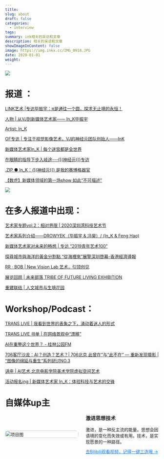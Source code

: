 ```yaml
---
title:
slug: about
draft: false
categories:
  - interview
tags:
summary: ink相关的采访和文章
description: 相关的采访和文章
showImageInContent: false
image: https://img.inkx.cc/IMG_0918.JPG
date: 2020-01-01
weight:
---
```

![](https://img.inkx.cc/IMG_0918.JPG)

# 报道 ：
[LINK艺术 |专访毕振宇：π是通往一个圆，探求无止境的永恒！](https://mp.weixin.qq.com/s/lfPc_uYL8p5eaqF47tpfwg)

[人物 | 从VJ到新媒体艺术家—— In_K毕振宇](https://mp.weixin.qq.com/s/xYmF9yQfDMFVIsxXJb9lUg)

[Artist: In_K ](https://mp.weixin.qq.com/s/fnFU3ZnridvBu3FPluO8LA)

[OF专访 | 专注于视觉影像艺术，VJ的神经元团队创始人——InK ](https://mp.weixin.qq.com/s/8gvfY_o_I58RNWRGinykxQ)

[新媒体艺术家In_K | 每个迷宫都是全世界](https://mp.weixin.qq.com/s/XReNNB8xKlnKWW662HDfrQ)

[在眼睛的指导下步入岐途---{[(神经元)]}专访](https://mp.weixin.qq.com/s/aKD7xqA7zTUVqUnPg5fnQQ)

[.ZIP ● In_K：{[(神经元)]} 是我的赛博格器官](https://mp.weixin.qq.com/s/sxD_4Qom3pGI8H6RvEqHfw)

[【数虎】新媒体领域的第一场show 如此“不可描述”](https://mp.weixin.qq.com/s/Y5dxE1JGUGCX6SjnRSQF-g)

![](https://img.inkx.cc/%E5%90%AF%E7%9A%93%E8%AE%BA%E5%9D%9B2025.JPG)
# 在多人报道中出现：

[艺术家专题vol.2：相对界限 | 2020深圳湾科技艺术节 ](https://mp.weixin.qq.com/s/Gd2wU3WClSvFl9dVV2Wgdw)

[艺术家系列介绍——DROWYEK（毕振宇 & 冯昊）/ (In_K & Feng Hao)](https://mp.weixin.qq.com/s/4gfbc7S66uFHcx2EuHqlsQ)

[新媒体艺术家对未来的畅想 | 专访 “2019青年艺术100” ](https://mp.weixin.qq.com/s/koS3P82DJJ2FDDj7Z2zlJQ)

[探尋城市與海洋的黃金分割點 “從海裡來”展覽深圳啓幕-香港經濟導報 ](http://www.jdonline.com.hk/index.php?m=wap&c=index&a=show&catid=23&id=55937)

[RR · BOB | New Vision Lab 艺术，引领创见 ](https://mp.weixin.qq.com/s/hzKacofGhqCa08UqsQdnnw)

[展览回顾 | 未来部落 TRIBE OF FUTURE LIVING EXHIBITION ](https://mp.weixin.qq.com/s/LlJWR40s8i6suOm4C9wcGQ)

[重建联结 | 人文城市与生境花园 ](https://mp.weixin.qq.com/s/2UWZX9EgiBQp-1hqmSa1yA)

# Workshop/Podcast：

[TRANS LIVE | 我看到世界的表象之下，涌动着迷人的形式 ](https://mp.weixin.qq.com/s/fJf96_SFoB7LbFm71WCD3g)

[TRANS LIVE 书单 | 在网络景观中“漂移”](https://mp.weixin.qq.com/s/B3TlJ67GQcN6NKS1WE0KjA)

[AI在重整这个世界？ - 桂林公园FM ](https://music.163.com/#/program?id=2070893051&userid=2744366)

[706客厅沙龙：AI？创造？艺术？| 706北京 ](https://mp.weixin.qq.com/s/J3Wdht0mPMYRQOhkdKYXbg)
[此曾在”与“此不在” — 重新发现摄影 | “图像的绵延与重生”系列研讨NO.3 ](https://mp.weixin.qq.com/s/ls3VLHxQG3PMlvjdgYEfoA)

[讲座 | AI艺术 北京电影学院美术学院虚拟空间艺术 ](https://mp.weixin.qq.com/s/gl9MERMyKeuo4g6wi9Lg-Q)

[活动报名ing | 新媒体艺术家 In_K：体验科技与艺术的交锋 ](https://mp.weixin.qq.com/s/wo_wBPEji0Of09XbssL7pg)


# 自媒体up主

<div style="display: flex; gap: 24px; align-items: center; margin-bottom: 32px;">
  <div style="flex: 1;">
    <img src="https://img.inkx.cc/20250706140205855.png" alt="项目图" style="width:100%; border-radius:8px;" />
  </div>
  <div style="flex: 1;">
    <h3 style="margin-top: 0;">激进思想技术</h3>
    <p style="margin: 0 0 12px;">激进，是一种反主流的能量。思想会因语境的变化而失效或有用。技术，是实现愿景的一种路径。
    </p>
    <a href="https://space.bilibili.com/10830102" style="color: #007BFF; text-decoration: underline;">去Bilibili观看视频，记得一键三连哦 →</a>
  </div>
</div>